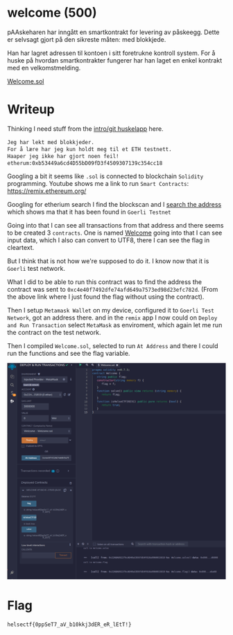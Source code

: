 # welcome (500)

pAAskeharen har inngått en smartkontrakt for levering av påskeegg. Dette er selvsagt gjort på den sikreste måten: med blokkjede.

Han har lagret adressen til kontoen i sitt foretrukne kontroll system. For å huske på hvordan smartkontrakter fungerer har han laget en enkel kontrakt med en velkomstmelding.

[Welcome.sol](welcome.sol)

# Writeup

Thinking I need stuff from the [intro/git huskelapp](../../intro/git%20huskelapp/README.md) here. 

```
Jeg har lekt med blokkjeder.
For å lære har jeg kun holdt meg til et ETH testnett.
Haaper jeg ikke har gjort noen feil!
etherum:0xb53449a6cd4D55bD09fD3f4509307139c354cc18
```

Googling a bit it seems like `.sol` is connected to blockchain `Solidity` programming. Youtube shows me a link to run `Smart Contracts`: https://remix.ethereum.org/

Googling for etherium search I find the blockscan and I [search the address](https://blockscan.com/address/0xb53449a6cd4D55bD09fD3f4509307139c354cc18) which shows ma that it has been found in `Goerli Testnet`

Going into that I can see all transactions from that address and there seems to be created 3 `contracts`. One is named [Welcome](https://goerli.etherscan.io/tx/0x0e51070f8cd8875319ccce18a03f03fb6c86b2184afa0b048e1021fbef6b0796) going into that I can see input data, which I also can convert to UTF8, there I can see the flag in cleartext.

But I think that is not how we're supposed to do it. I know now that it is `Goerli` test network.

What I did to be able to run this contract was to find the address the contract was sent to `0xc4e40f7492dfe74afd649a7573ed98d23efc782d`. (From the above link where I just found the flag without using the contract).

Then I setup `Metamask Wallet` on my device, configured it to `Goerli Test Network`, got an address there. and in the `remix` app I now could on `Deploy and Run Transaction` select `MetaMask` as enviroment, which again let me run the contract on the test network.

Then I compiled `Welcome.sol`, selected to run `At Address` and there I could run the functions and see the flag variable. 

![remix](remix.png)

# Flag

```
helsectf{0ppSeT7_aV_b10kkj3dER_eR_lEtT!}
```